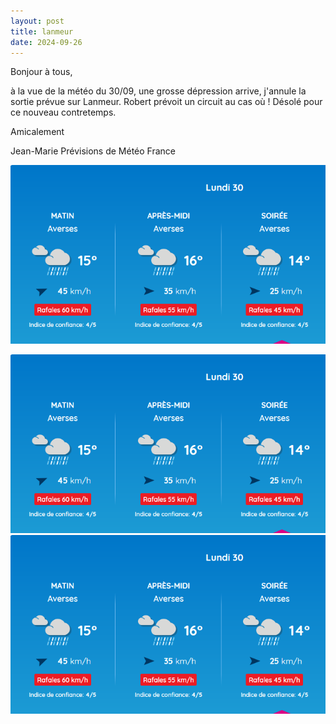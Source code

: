 ```yaml
---
layout: post
title: lanmeur
date: 2024-09-26
---
```

Bonjour à tous,

à la vue de la météo du 30/09, une grosse dépression arrive, j'annule la sortie prévue sur Lanmeur.
Robert prévoit un circuit au cas où !
Désolé pour ce nouveau contretemps.

Amicalement

Jean-Marie
Prévisions de Météo France

![meteo](../images/meteo.png)

![meteo](assets/images/meteo.png)
![meteo](meteo.png)
 
